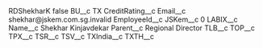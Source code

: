 <?xml version="1.0" encoding="UTF-8"?>
<CustomMetadata xmlns="http://soap.sforce.com/2006/04/metadata" xmlns:xsi="http://www.w3.org/2001/XMLSchema-instance" xmlns:xsd="http://www.w3.org/2001/XMLSchema">
    <label>RDShekharK</label>
    <protected>false</protected>
    <values>
        <field>BU__c</field>
        <value xsi:type="xsd:string">TX</value>
    </values>
    <values>
        <field>CreditRating__c</field>
        <value xsi:nil="true"/>
    </values>
    <values>
        <field>Email__c</field>
        <value xsi:type="xsd:string">shekhar@jskem.com.sg.invalid</value>
    </values>
    <values>
        <field>EmployeeId__c</field>
        <value xsi:nil="true"/>
    </values>
    <values>
        <field>JSKem__c</field>
        <value xsi:type="xsd:string">0</value>
    </values>
    <values>
        <field>LABIX__c</field>
        <value xsi:nil="true"/>
    </values>
    <values>
        <field>Name__c</field>
        <value xsi:type="xsd:string">Shekhar Kinjavdekar</value>
    </values>
    <values>
        <field>Parent__c</field>
        <value xsi:type="xsd:string">Regional Director</value>
    </values>
    <values>
        <field>TLB__c</field>
        <value xsi:nil="true"/>
    </values>
    <values>
        <field>TOP__c</field>
        <value xsi:nil="true"/>
    </values>
    <values>
        <field>TPX__c</field>
        <value xsi:nil="true"/>
    </values>
    <values>
        <field>TSR__c</field>
        <value xsi:nil="true"/>
    </values>
    <values>
        <field>TSV__c</field>
        <value xsi:nil="true"/>
    </values>
    <values>
        <field>TXIndia__c</field>
        <value xsi:nil="true"/>
    </values>
    <values>
        <field>TXTH__c</field>
        <value xsi:nil="true"/>
    </values>
</CustomMetadata>
